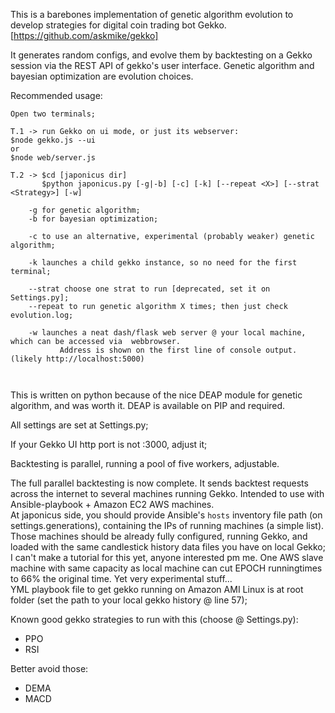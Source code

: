 This is a barebones implementation of genetic algorithm evolution to develop strategies for digital coin trading bot Gekko. [https://github.com/askmike/gekko]

It generates random configs, and evolve them by backtesting on a Gekko session via the REST API of gekko's user interface. Genetic algorithm and bayesian optimization are evolution choices.

Recommended usage:
```
Open two terminals;

T.1 -> run Gekko on ui mode, or just its webserver:
$node gekko.js --ui
or
$node web/server.js

T.2 -> $cd [japonicus dir]
       $python japonicus.py [-g|-b] [-c] [-k] [--repeat <X>] [--strat <Strategy>] [-w]
       
    -g for genetic algorithm;
    -b for bayesian optimization;

    -c to use an alternative, experimental (probably weaker) genetic algorithm;
    
    -k launches a child gekko instance, so no need for the first terminal;
    
    --strat choose one strat to run [deprecated, set it on Settings.py];
    --repeat to run genetic algorithm X times; then just check evolution.log;
    
    -w launches a neat dash/flask web server @ your local machine, which can be accessed via  webbrowser. 
           Address is shown on the first line of console output. (likely http://localhost:5000)
       
    
```
This is written on python because of the nice DEAP module for genetic algorithm, and was worth it. DEAP is available on PIP and required.

All settings are set at Settings.py;

If your Gekko UI http port is not :3000, adjust it;

Backtesting is parallel, running a pool of five workers, adjustable.


The full parallel backtesting is now complete. It sends backtest requests across the internet to several machines running Gekko. 
Intended to use with Ansible-playbook + Amazon EC2 AWS machines. <br>
At japonicus side, you should provide Ansible's `hosts` inventory file path (on settings.generations), containing
the IPs of running machines (a simple list). <br>
Those machines should be already fully configured, running Gekko, and loaded with the same candlestick history data
files you have on local Gekko;<br>
I can't make a tutorial for this yet, anyone interested pm me. One AWS slave machine with same
capacity as local machine can cut EPOCH runningtimes to 66% the original time. Yet very experimental stuff...<br>
YML playbook file to get gekko running on Amazon AMI Linux is at root folder (set the path to your local gekko history @ line 57); 


Known good gekko strategies to run with this (choose @ Settings.py):
 - PPO
 - RSI
 
Better avoid those:
- DEMA
- MACD

